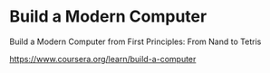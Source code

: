 # Build a Modern Computer

Build a Modern Computer from First Principles: From Nand to Tetris

https://www.coursera.org/learn/build-a-computer
